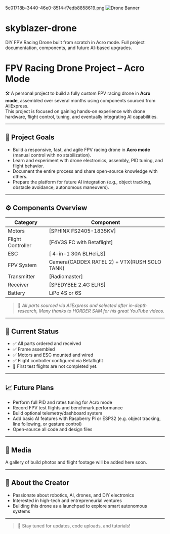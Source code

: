 5c01718b-3440-46e0-8514-f7edb8858619.png
![Drone Banner](A_banner_image_for_an_FPV_(First-Person_View)_raci.png)
# skyblazer-drone
DIY FPV Racing Drone built from scratch in Acro mode. Full project documentation, components, and future AI-based upgrades.


# FPV Racing Drone Project – Acro Mode

🛠️ A personal project to build a fully custom FPV racing drone in **Acro mode**, assembled over several months using components sourced from AliExpress.  
This project is focused on gaining hands-on experience with drone hardware, flight control, tuning, and eventually integrating AI capabilities.

---

## 🎯 Project Goals

- Build a responsive, fast, and agile FPV racing drone in **Acro mode** (manual control with no stabilization).
- Learn and experiment with drone electronics, assembly, PID tuning, and flight behavior.
- Document the entire process and share open-source knowledge with others.
- Prepare the platform for future AI integration (e.g., object tracking, obstacle avoidance, autonomous maneuvers).

---

## ⚙️ Components Overview

| Category         | Component                        |
|------------------|----------------------------------|
| Motors           | [SPHINX FS2405-1835KV]             |
| Flight Controller| [F4V3S FC with Betaflight]    |
| ESC              | [ 4-in-1 30A BLHeli_S]      |
| FPV System       | Camera(CADDEX RATEL 2) + VTX(RUSH SOLO TANK)                     |
| Transmitter      | [Radiomaster] |
| Receiver         | [SPEDYBEE 2.4G ELRS]             |
| Battery          | LiPo 4S or 6S                    |

> 📌 *All parts sourced via AliExpress and selected after in-depth research, Many thanks to HORDER SAM for his great YouTube videos.*

---

## 🧱 Current Status

- ✅ All parts ordered and received  
- ✅ Frame assembled  
- ✅ Motors and ESC mounted and wired  
- ✅ Flight controller configured via Betaflight  
- 🚧 First test flights are not completed yet.  


---

## 📈 Future Plans

- Perform full PID and rates tuning for Acro mode  
- Record FPV test flights and benchmark performance  
- Build optional telemetry/dashboard system  
- Add basic AI features with Raspberry Pi or ESP32 (e.g. object tracking, line following, or gesture control)  
- Open-source all code and design files

---

## 📸 Media

A gallery of build photos and flight footage will be added here soon.

---

## 👤 About the Creator


- Passionate about robotics, AI, drones, and DIY electronics  
- Interested in high-tech and entrepreneurial ventures  
- Building this drone as a launchpad to explore smart autonomous systems

---

> 🔗 Stay tuned for updates, code uploads, and tutorials!

